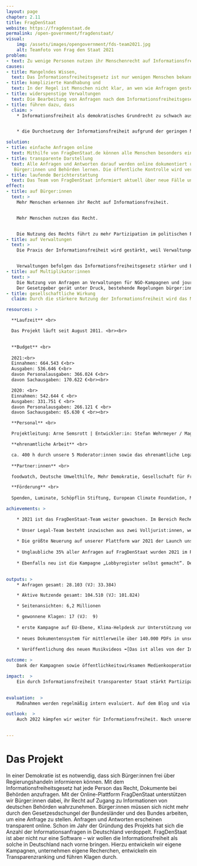 ```yaml
---
layout: page
chapter: 2.11
title: FragDenStaat
website: https://fragdenstaat.de
permalink: /open-government/fragdenstaat/
visual:
    img: /assets/images/opengovernment/fds-team2021.jpg
    alt: Teamfoto von Frag den Staat 2021
problem:
- text: Zu wenige Personen nutzen ihr Menschenrecht auf Informationsfreiheit. Wenn Menschenrechte nicht genutzt werden, können sie schneller wieder abgeschafft werden.
causes:
- title: Mangelndes Wissen,
  text: Das Informationsfreiheitsgesetz ist nur wenigen Menschen bekannt.
- title: komplizierte Handhabung und
  text: In der Regel ist Menschen nicht klar, an wen wie Anfragen gestellt werden können und welche Rahmenbedingungen dafür gelten.
- title: widerspenstige Verwaltungen
  text: Die Bearbeitung von Anfragen nach dem Informationsfreiheitsgesetz ist weitgehend unbeliebt. Viele Behörden blockieren aktiv den Zugang zu Informationen.
- title: führen dazu, dass
  claim: >
    * Informationsfreiheit als demokratisches Grundrecht zu schwach ausgeprägt ist.


    * die Durchsetzung der Informationsfreiheit aufgrund der geringen Nutzung zu schwierig ist

solution:
- title: einfache Anfragen online
  text: Mithilfe von FragDenStaat.de können alle Menschen besonders einfach Anfragen an Behörden stellen. Der Ansatz ist niedrigschwellig, zusätzliche Tools gibt es für Journalist:innen und NGOs.
- title: transparente Darstellung
  text: Alle Anfragen und Antworten darauf werden online dokumentiert und zeigen die Praxis der Informationsfreiheit in Deutschland. Davon können  
   Bürger:innen und Behörden lernen. Die öffentliche Kontrolle wird verstärkt.
- title: laufende Berichterstattung
  text: Das Team von FragDenStaat informiert aktuell über neue Fälle und Klagen und zeigt Erfolge und Probleme der Informationsfreiheit auf.
effect:
- title: auf Bürger:innen
  text: >
    Mehr Menschen erkennen ihr Recht auf Informationsfreiheit.


    Mehr Menschen nutzen das Recht.


    Die Nutzung des Rechts führt zu mehr Partizipation im politischen Prozess.
- title: auf Verwaltungen
  text: >
    Die Praxis der Informationsfreiheit wird gestärkt, weil Verwaltungen anhand der Fälle Informationsfreiheit besser verstehen.


    Verwaltungen befolgen das Informationsfreiheitsgesetz stärker und bei den Mitarbeiter:innen wird die Akteptanz für Informationsfreiheit gestärkt.
- title: auf Multiplikator:innen
  text: >
    Die Nutzung von Anfragen an Verwaltungen für NGO-Kampagnen und journalistische Projekte wird erhöht.
    Der Gesetzgeber gerät unter Druck, bestehende Regelungen bürger:innenfreundlicher zu gestalten.
- title: gesellschaftliche Wirkung
  claim: Durch die stärkere Nutzung der Informationsfreiheit wird das Menschenrecht gestärkt.

resources: >

  **Laufzeit** <br>

  Das Projekt läuft seit August 2011. <br><br>
  

  **Budget** <br>
  
  2021:<br>
  Einnahmen: 664.543 €<br>
  Ausgaben: 536.646 €<br>
  davon Personalausgaben: 366.024 €<br>
  davon Sachausgaben: 170.622 €<br><br>

  2020: <br>
  Einnahmen: 542.644 € <br>
  Ausgaben: 331.751 € <br>
  davon Personalausgaben: 266.121 € <br>
  davon Sachausgaben: 65.630 € <br><br>

  **Personal** <br>

  Projektleitung: Arne Semsrott | Entwickler:in: Stefan Wehrmeyer / Magdalena Noffke | Studentische Hilfskraft & Campaignerin: Lea Pfau | Projektmanagerin: Judith Doleschal | Leitung Kommunikation: Leonie Gehrke | Head of Legal: Phillip Hofmann / Hannah Vos mit Unterstützung von Volljurist Sebastian Sudrow, wissenschaftlicher Mitarbeiterin Layla Ansari und Rechtsreferendarin Jacqueline Knoll | Journalistin: Vera Deleja-Hotko mit Praktikantin Sarah Pilz | Leitung Brüsseler Büro: Luisa Izuzquiza | Studentische Hilfskraft &  Bundesfreiwilligendienstleistender: Max Kronmüller | Bundesfreiwilligendienstleistende: Melek Bazgan  <br><br>

  **ehrenamtliche Arbeit** <br>

  ca. 400 h durch unsere 5 Moderator:innen sowie das ehrenamtliche Legal-Team mit 7 Jurist:innen <br><br> 
  
  **Partner:innen** <br>

  foodwatch, Deutsche Umwelthilfe, Mehr Demokratie, Gesellschaft für Freiheitsrechte, Deutsche Gesellschaft für Informationsfreiheit, Reporter ohne Grenzen, Chaos Computer Club, netzwerk recherche, Access Info, abgeordnetenwatch.de <br><br>

  **Förderung** <br>
  
  Spenden, Luminate, Schöpflin Stiftung, European Climate Foundation, Medieninnovationszentrum Babelsberg, sonstige <br><br>

achievements: > 

    * 2021 ist das FragDenStaat-Team weiter gewachsen. Im Bereich Recherche gibt es nun eine neue Leitung für die investigative Arbeit. Außerdem haben wir ein Brüsseler Büro für EU-Recherchen gegründet. Hervorzuheben sind vier Themen, die wir gemeinsam mit unserem Kooperationspartner dem ZDF Magazin Royale beleuchten konnten: Wir deckten geheime Treffen der Waffenlobby mit der EU-Grenzpolizei Frontex auf, beschäftigten uns mit der AfD-nahen Desiderius-Erasmus-Stiftung, berichteten über die Flüchtlingslager von Moria und nahmen den Irrsinn des Straftatbestandes „Fahren ohne Fahrschein“ genauer unter die Lupe.  
    
    * Unser Legal-Team besteht inzwischen aus zwei Volljurist:innen, welche regelmäßig von Referendar:innen unterstützt werden. Insgesamt 111 Klagen und Eilanträge hat das Team inzwischen eingereicht. Auf unsere Klagen hin mussten u. a. das anwaltliche Gutachten zur Plagiatsaffäre von Franziska Giffey, Verträge der Stadt Potsdam mit privaten Sicherheitsfirmen sowie  der Vertrag des Bundesjustizministeriums mit dem Bundesanzeiger zum Bundesgesetzblatt herausgegeben werden! Ende des Jahres feierten wir einen Erfolg beim Thema „Zensurheberrecht“: Im Prozess um das Glyphosat-Gutachten gewannen wir auch in zweiter Instanz gegen das Bundesinstitut für Risikobewertung, wonach nun klar war, dass unsere Veröffentlichung 2019 keine Urheberrechtsverletzung darstellte.  
    
    * Die größte Neuerung auf unserer Plattform war 2021 der Launch unserer neuen Anfrage-Seite. Sie ist nun kompakter, einheitlicher und übersichtlicher! Auch haben wir unser Dokumentensystem, in dem wir mittlerweile über 140.000 PDFs speziell aufbereitet haben, verbessert. Außerdem haben wir unseren Hilfebereich überarbeitet und unsere Moderationswerkzeuge verbessert, so dass wir unsere Nutzer:innen besser unterstützen können.
    
    * Unglaubliche 35% aller Anfragen auf FragDenStaat wurden 2021 im Rahmen unserer Mitmach-Kampagnen gestellt. Mit „Black Box EU“ haben wir im Februar unsere erste EU-Kampagne gestartet und die intransparenten Trilog-Verhandlungen der europäischen Gesetzgebung beleuchtet. Denn seit Anfang des Jahres können auch EU-Behörden über FragDenStaat angefragt werden. 
    
    * Ebenfalls neu ist die Kampagne „Lobbyregister selbst gemacht“. Der Gesetzentwurf der Bundesregierung für ein Lobbyregister war mangelhaft. Daher haben wir im Juni dazu aufgerufen, Kontakte zwischen Bundesministerien und großen Unternehmen anzufragen. Die Bundesregierung will die 800 Auskunftsanträge zu Lobbykontakten aber ausbremsen. Um die Verflechtung zwischen Wirtschaft und Politik ging es auch bei der „Aktion Ehrensache“, die wir im März gestartet haben. Mit der Kampagne konnten wir aufdecken, welche Abgeordneten Aufträge für Masken und medizinische Schutzausrüstung an das Gesundheitsministerium vermittelt haben. Wir legen außerdem ein besonderes Augenmerk auf die Klimakrise und starteten im Sommer unseren Klima-Helpdesk. Mit zusätzlichem Service und Beratung unterstützen wir im Rahmen dieser Aktion Privatpersonen, Journalist:innen oder soziale Initiativen dabei, das Umweltinformationsgesetz für ihre Ziele zu nutzen. Und nicht zu vergessen: FragDenStaat ist im Sommer 10 Jahre alt geworden.
  

outputs: >
    * Anfragen gesamt: 28.103 (VJ: 33.384)

    * Aktive Nutzende gesamt: 104.510 (VJ: 101.824)

    * Seitenansichten: 6,2 Millionen

    * gewonnene Klagen: 17 (VJ:  9)
    
    * erste Kampagne auf EU-Ebene, Klima-Helpdesk zur Unterstützung von Umwelt-Initiativen, 4 Sendungen gemeinsam mit dem ZDF Magazin Royale sowie weitere neue Medienkooperationen, 138 Artikel im Blog veröffentlicht
    
    * neues Dokumentensystem für mittlerweile über 140.000 PDFs in unserem Archiv, Redesign der Anfrage-Seite
    
    * Veröffentlichung des neuen Musikvideos ➠[Das ist alles von der Informationsfreiheit gedeckt](https://www.youtube.com/watch?v=QV83MDNOrLI)

outcome: >
    Dank der Kampagnen sowie öffentlichkeitswirksamen Medienkooperationen konnten neue Zielgruppen für das Thema Informationsfreiheit sensibilisiert werden. Unsere neue Anfrage-Seite ist ansprechender und übersichtlicher. Gewonnene Klagen haben zu Grundsatzurteilen geführt, insbesondere beim Zensurheberrecht. Der neue Hilfebereich sowie die Beteiligung unserer Ehrenamtlichen führte dazu, dass wir mehr Nutzer:innen unterstützen konnten und damit mehr Menschen an ihren Anfragen drangeblieben sind. Die erhöhte Reichweite durch spannende Veröffentlichungen führte auch zu erhöhten Spendeneinnahmen. Spender:innen der letzten Jahre blieben uns erhalten.

impact:  >
    Ein durch Informationsfreiheit transparenter Staat stärkt Partizipation und erhöht die Qualität politischer Prozesse. Unsere Kampagnen ermutigen Menschen dazu, selbst Anfragen zu stellen, und macht Informationsfreiheit in Deutschland bekannter. Mit unseren Klagen erstreiten wir wegweisende Urteile und sorgen dafür, dass das Recht auf Informationsfreiheit effektiv durchgesetzt wird. Außerdem decken wir mit unseren investigativen Recherchen immer wieder Missstände auf und stoßen politische Veränderungen an. So veröffentlichten wir zum Beispiel ein Gutachten, das zu Franziska Giffeys Rücktritt als Ministerin führte, und eine gemeinsame Recherche mit ZDF Kontraste und Buzzfeed, aufgrund derer das Auswärtige Amt seine Praxis zum Familiennachzug anpasste. 

    
evaluation:  >
    Maßnahmen werden regelmäßig intern evaluiert. Auf dem Blog und via Newsletter berichtet FragDenStaat beständig. Die Metriken zur Nutzung von FragDenStaat.de sind jederzeit über Matomo einsehbar.

outlook:  >
    Auch 2022 kämpfen wir weiter für Informationsfreiheit. Nach unserem starken Teamwachstum heißt es jetzt erstmal zu konsolidieren. Der Klima-Helpdesk wird fortgeführt und neue Kampagnen kommen hinzu. Erste Legal-Tech-Anwendungen sind für unsere Nutzer:innen bald verfügbar und die Urteilsdatenbank ist bereits einsehbar. Ebenso wird das Redesign Seite für Seite vorangebracht. Recherchen sind schwer planbar, aber Frontex wird weiterhin fest in unserem Fokus stehen. Besonders freuen wir uns auf die mehrfach verschobene FragDenStaat-Summer-School: 2022 können wir endlich Multiplikator:innen zusammenbringen und schulen. Berichterstattung, Anfragen und Klagen sollen auf hohem Niveau weitergeführt werden.

    
---
```



# Das Projekt

In einer Demokratie ist es notwendig, dass sich Bürger:innen frei über Regierungshandeln informieren können. Mit dem Informationsfreiheitsgesetz hat jede Person das Recht, Dokumente bei Behörden anzufragen. Mit der Online-Plattform FragDenStaat unterstützen wir Bürger:innen dabei, ihr Recht auf Zugang zu Informationen von deutschen Behörden wahrzunehmen. Bürger:innen müssen sich nicht mehr durch den Gesetzesdschungel der Bundesländer und des Bundes arbeiten, um eine Anfrage zu stellen. Anfragen und Antworten erscheinen transparent online. Schon im Jahr der Gründung des Projekts hat sich die Anzahl der Informationsanfragen in Deutschland verdoppelt. FragDenStaat ist aber nicht nur eine Software – wir wollen die Informationsfreiheit als solche in Deutschland nach vorne bringen. Hierzu entwickeln wir eigene Kampagnen, unternehmen eigene Recherchen, entwickeln ein Transparenzranking und führen Klagen durch.
